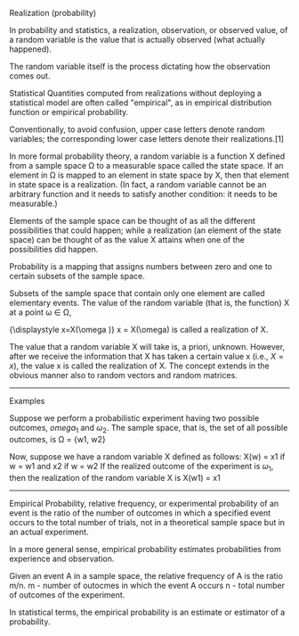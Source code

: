 Realization (probability)

In probability and statistics, a realization, observation, or observed value, of a random variable is the value that is actually observed (what actually happened). 

The random variable itself is the process dictating how the observation comes out.

Statistical Quantities computed from realizations without deploying a statistical model are often called "empirical", as in empirical distribution function or empirical probability.

Conventionally, to avoid confusion, upper case letters denote random variables; the corresponding lower case letters denote their realizations.[1]

In more formal probability theory, a random variable is a function X defined from a sample space Ω to a measurable space called the state space. If an element in Ω is mapped to an element in state space by X, then that element in state space is a realization. (In fact, a random variable cannot be an arbitrary function and it needs to satisfy another condition: it needs to be measurable.) 

Elements of the sample space can be thought of as all the different possibilities that could happen; while a realization (an element of the state space) can be thought of as the value X attains when one of the possibilities did happen. 

Probability is a mapping that assigns numbers between zero and one to certain subsets of the sample space. 

Subsets of the sample space that contain only one element are called elementary events. The value of the random variable (that is, the function) X at a point ω ∈ Ω,

{\displaystyle x=X(\omega )}  x = X(\omega)
is called a realization of X.


The value that a random variable  X will take is, a priori, unknown. However, after we receive the information that  X has taken a certain value  x (i.e.,  $X=x$), the value  x is called the realization of  X. The concept extends in the obvious manner also to random vectors and random matrices.

------------------
Examples

Suppose we perform a probabilistic experiment having two possible outcomes,  $omega _{1}$ and  $\omega _{2}$. The sample space, that is, the set of all possible outcomes, is
	Ω = {w1, w2}

Now, suppose we have a random variable  X defined as follows:
	X(w) = x1 if w = w1 and x2 if w = w2
If the realized outcome of the experiment is  $\omega _{1}$, then the realization of the random variable  X is
	X(w1) = x1



--------------------------------

Empirical Probability, relative frequency, or experimental probability of an event is the ratio of the number of outcomes in which a specified event occurs to the total number of trials, not in a theoretical sample space but in an actual experiment.

In a more general sense, empirical probability estimates probabilities from experience and observation.

Given an event A in a sample space, the relative frequency of A is the ratio m/n. 
m - number of outocmes in which the event A occurs
n - total number of outcomes of the experiment.

In statistical terms, the empirical probability is an estimate or estimator of a probability.
